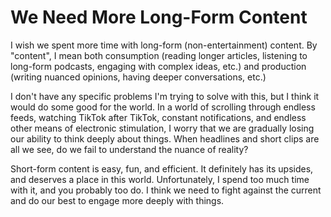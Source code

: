 # We Need More Long-Form Content

I wish we spent more time with long-form (non-entertainment) content. By "content", I mean both consumption (reading longer articles, listening to long-form podcasts, engaging with complex ideas, etc.) and production (writing nuanced opinions, having deeper conversations, etc.) 

I don't have any specific problems I'm trying to solve with this, but I think it would do some good for the world. In a world of scrolling through endless feeds, watching TikTok after TikTok, constant notifications, and endless other means of electronic stimulation, I worry that we are gradually losing our ability to think deeply about things. When headlines and short clips are all we see, do we fail to understand the nuance of reality?

Short-form content is easy, fun, and efficient. It definitely has its upsides, and deserves a place in this world. Unfortunately, I spend too much time with it, and you probably too do. I think we need to fight against the current and do our best to engage more deeply with things.
